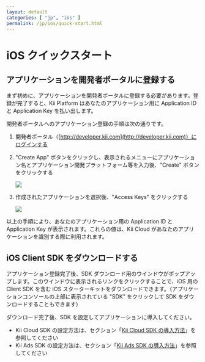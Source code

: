 ```yaml
---
layout: default
categories: [ "jp", "ios" ]
permalink: /jp/ios/quick-start.html
---
```

# iOS クイックスタート

## アプリケーションを開発者ポータルに登録する

まず初めに、アプリケーションを開発者ポータルに登録する必要があります。登録が完了すると、Kii Platform はあなたのアプリケーション用に Application ID と Application Key を払い出します。

開発者ポータルへのアプリケーション登録の手順は次の通りです。

1.  開発者ポータル（[http://developer.kii.com](http://developer.kii.com)）にログインする

2.  "Create App" ボタンをクリックし、表示されるメニューにアプリケーション名とアプリケーション開発プラットフォーム等を入力後、"Create" ボタンをクリックする

    ![](//static.kii.com/devportal/docs/images/app_create_01.png)

3.  作成されたアプリケーションを選択後、"Access Keys" をクリックする

    ![](//static.kii.com/devportal/docs/images/app_create_02_access_key.png)

以上の手順により、あなたのアプリケーション用の Application ID と Application Key が表示されます。これらの値は、Kii Cloud があなたのアプリケーションを識別する際に利用されます。

## iOS Client SDK をダウンロードする

アプリケーション登録完了後、SDK ダウンロード用のウインドウがポップアップします。このウインドウに表示されるリンクをクリックすることで、iOS 用の Client SDK を含む iOS スターターキットをダウンロードできます。（アプリケーションコンソールの上部に表示されている "SDK" をクリックして SDK をダウンロードすることもできます）

ダウンロード完了後、SDK を設定してアプリケーションに導入してください。

*   Kii Cloud SDK の設定方法は、セクション「[Kii Cloud SDK の導入方法](http://document.kii.com/jp/adding-kii-cloud-to-your-application--2)」を参照してください
*   Kii Ads SDK の設定方法は、セクション「[Kii Ads SDK の導入方法](http://document.kii.com/jp/adding-kii-ads-in-your-application--2)」を参照してください
